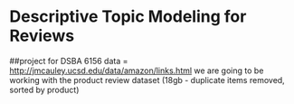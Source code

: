 # Descriptive Topic Modeling for Reviews

##project for DSBA 6156
data = http://jmcauley.ucsd.edu/data/amazon/links.html
we are going to be working with the product review dataset (18gb - duplicate items removed, sorted by product)

